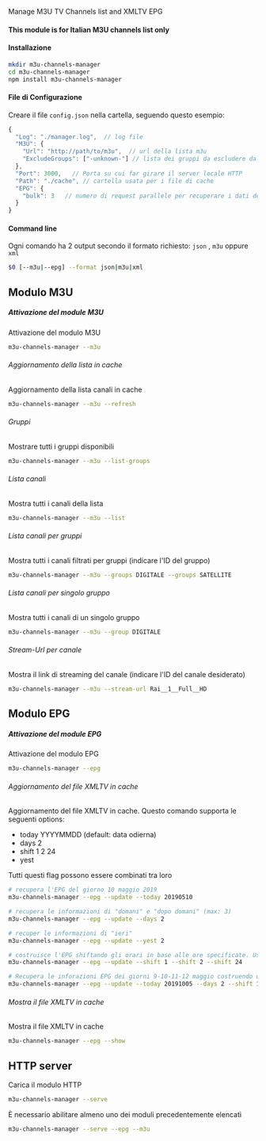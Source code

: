 Manage M3U TV Channels list and XMLTV EPG
#### This module is for Italian M3U channels list only
#### Installazione
```bash
mkdir m3u-channels-manager
cd m3u-channels-manager
npm install m3u-channels-manager
```


#### File di Configurazione
Creare il file `config.json` nella cartella, seguendo questo esempio:
```js
{
  "Log": "./manager.log",  // log file
  "M3U": {
    "Url": "http://path/to/m3u",  // url della lista m3u
    "ExcludeGroups": ["-unknown-"] // lista dei gruppi da escludere dalla lista
  },
  "Port": 3000,   // Porta su cui far girare il server locale HTTP
  "Path": "./cache", // cartella usata per i file di cache
  "EPG": {
    "bulk": 3   // numero di request parallele per recuperare i dati dell'EPG
  }
}
```

#### Command line
Ogni comando ha 2 output secondo il formato richiesto: `json` , `m3u` oppure `xml`
```bash
$0 [--m3u|--epg] --format json|m3u|xml
```

## Modulo M3U
##### Attivazione del module M3U
Attivazione del modulo M3U
```bash
m3u-channels-manager --m3u
```
###### Aggiornamento della lista in cache
Aggiornamento della lista canali in cache
```bash
m3u-channels-manager --m3u --refresh
```

###### Gruppi
Mostrare tutti i gruppi disponibili
```bash
m3u-channels-manager --m3u --list-groups
```

###### Lista canali
Mostra tutti i canali della lista
```bash
m3u-channels-manager --m3u --list
```

###### Lista canali per gruppi
Mostra tutti i canali filtrati per gruppi (indicare l'ID del gruppo)
```bash
m3u-channels-manager --m3u --groups DIGITALE --groups SATELLITE
```

###### Lista canali per singolo gruppo
Mostra tutti i canali di un singolo gruppo
```bash
m3u-channels-manager --m3u --group DIGITALE
```

###### Stream-Url per canale
Mostra il link di streaming del canale (indicare l'ID del canale desiderato)
```bash
m3u-channels-manager --m3u --stream-url Rai__1__Full__HD
```


## Modulo EPG
##### Attivazione del module EPG
Attivazione del modulo EPG
```bash
m3u-channels-manager --epg
```
###### Aggiornamento del file XMLTV in cache
Aggiornamento del file XMLTV in cache. Questo comando supporta le seguenti options:
* today YYYYMMDD (default: data odierna)
* days 2
* shift 1 2 24
* yest

Tutti questi flag possono essere combinati tra loro
```bash
# recupera l'EPG del giorno 10 maggio 2019
m3u-channels-manager --epg --update --today 20190510

# recupera le informazioni di "domani" e "dopo domani" (max: 3)
m3u-channels-manager --epg --update --days 2

# recuper le informazioni di "ieri"
m3u-channels-manager --epg --update --yest 2

# costruisce l'EPG shiftando gli orari in base alle ore specificate. Usato ad esempio per i canali "Rai 1", "Rai 1 +1", "Rai 1 +2" e "Rai 1 +24"
m3u-channels-manager --epg --update --shift 1 --shift 2 --shift 24
```
```bash
# Recupera le inforazioni EPG dei giorni 9-10-11-12 maggio costruendo un XMLTV che comprende gli orari +1 e +24
m3u-channels-manager --epg --update --today 20191005 --days 2 --shift 1 --shift 24 --yest
```
###### Mostra il file XMLTV in cache
Mostra il file XMLTV in cache
```bash
m3u-channels-manager --epg --show
```

## HTTP server
Carica il modulo HTTP
```bash
m3u-channels-manager --serve
```
È necessario abilitare almeno uno dei moduli precedentemente elencati
```bash
m3u-channels-manager --serve --epg --m3u
```
